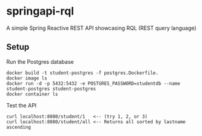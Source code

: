 # springapi-rql

A simple Spring Reactive REST API showcasing RQL (REST query language)

## Setup

Run the Postgres database

```
docker build -t student-postgres -f postgres.Dockerfile.
docker image ls
docker run -d -p 5432:5432 -e POSTGRES_PASSWORD=studentdb --name student-postgres student-postgres
docker container ls
```

Test the API

```
curl localhost:8080/student/1   <-- (try 1, 2, or 3)
curl localhost:8080/student/all <-- Returns all sorted by lastname ascending

```